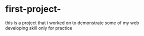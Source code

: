 # first-project-
this is a project that i worked on to demonstrate some of my web developing skill only for practice

